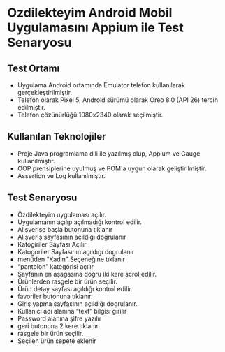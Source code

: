 # Ozdilekteyim Android Mobil Uygulamasını Appium ile Test Senaryosu

## Test Ortamı
* Uygulama Android ortamında Emulator telefon kullanılarak gerçekleştirilmiştir.
* Telefon olarak Pixel 5, Android sürümü olarak Oreo 8.0 (API 26) tercih edilmiştir.
* Telefon çözünürlüğü 1080x2340 olarak seçilmiştir.

## Kullanılan Teknolojiler
* Proje Java programlama dili ile yazılmış olup, Appium ve Gauge kullanılmıştır.
* OOP prensiplerine uyulmuş ve POM'a uygun olarak geliştirilmiştir.
* Assertion ve Log kullanılmıştır.


## Test Senaryosu
* Özdilekteyim uygulaması açılır.
* Uygulamanın açılıp açılmadığı kontrol edilir.
* Alışverişe başla butonuna tıklanır
* Alışveriş sayfasının açıldıgı doğrulanır
* Katogiriler Sayfası Açılır
* Katogoriler Sayfasının açıldıgı dogrulanır
* menüden “Kadın” Seçeneğine tıklanır
* “pantolon” kategorisi açılır
* Sayfanın en aşagasına doğru iki kere scrol edilir.
* Ürünlerden rasgele bir ürün seçilir.
* Ürün detay sayfası açıldığı kontrol edilir.
* favoriler butonuna tıklanır.
* Giriş yapma sayfasının açıldığı dogrulanır.
* Kullanıcı adı alanına “text” bilgisi girilir
* Password alanına şifre yazılır
* geri butonuna 2 kere tıklanır.
* rasgele bir ürün seçilir.
* Seçilen ürün sepete eklenir


